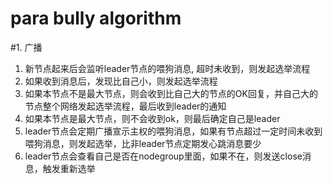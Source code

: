 # para bully algorithm

#1. 广播
1. 新节点起来后会监听leader节点的喂狗消息, 超时未收到，则发起选举流程
1. 如果收到消息后，发现比自己小，则发起选举流程
1. 如果本节点不是最大节点，则会收到比自己大的节点的OK回复，并自己大的节点整个网络发起选举流程，最后收到leader的通知
1. 如果本节点是最大节点，则不会收到ok，则最后确定自己是leader
1. leader节点会定期广播宣示主权的喂狗消息，如果有节点超过一定时间未收到喂狗消息，则发起选举，比非leader节点定期发心跳消息要少
1. leader节点会查看自己是否在nodegroup里面，如果不在，则发送close消息，触发重新选举　





 


